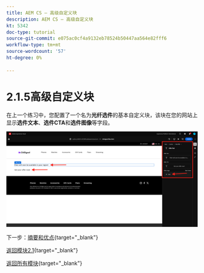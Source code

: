 ```yaml
---
title: AEM CS — 高级自定义块
description: AEM CS — 高级自定义块
kt: 5342
doc-type: tutorial
source-git-commit: e075ac0cf4a9132eb78524b50447aa564e82fff6
workflow-type: tm+mt
source-wordcount: '57'
ht-degree: 0%

---
```


# 2.1.5高级自定义块

在上一个练习中，您配置了一个名为&#x200B;**光纤选件**&#x200B;的基本自定义块，该块在您的网站上显示&#x200B;**选件文本**、**选件CTA**&#x200B;和&#x200B;**选件图像**&#x200B;等字段。

![AEMCS](./images/block29.png)

下一步：[摘要和优点](./summary.md){target="_blank"}

[返回模块2.1](./aemcs.md){target="_blank"}

[返回所有模块](./../../../overview.md){target="_blank"}
